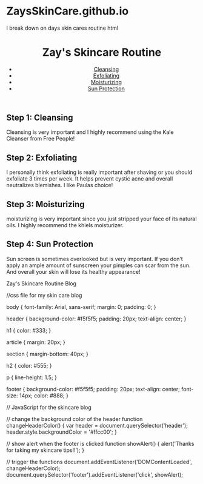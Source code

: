 # ZaysSkinCare.github.io
I break down on days skin cares routine
html
<!DOCTYPE html>
<html lang="en">
<head>
    <meta charset="UTF-8">
    <meta name="viewport" content="width=device-width, initial-scale=1.0">
    <title>Zay's Skincare Routine Blog</title>
</head>
<body>
    <header>
        <h1>Zay's Skincare Routine</h1>
        <nav>
            <ul>
                <li><a href="#cleansing">Cleansing</a></li>
                <li><a href="#exfoliating">Exfoliating</a></li>
                <li><a href="#moisturizing">Moisturizing</a></li>
                <li><a href="#sun-protection">Sun Protection</a></li>
            </ul>
        </nav>
    </header>
    <main>
        <section id="cleansing">
            <h2>Step 1: Cleansing</h2>
            <p> Cleansing is very important and I highly recommend using the Kale Cleanser from Free People!</p>
        </section>
        <section id="exfoliating">
            <h2>Step 2: Exfoliating</h2>
            <p> I personally think exfoliating is really important after shaving or you should exfoliate 3 times per week. It helps prevent cystic acne and overall neutralizes blemishes. I like Paulas choice! </p>
        </section>
        <section id="moisturizing">
            <h2>Step 3: Moisturizing</h2>
            <p> moisturizing is very important since you just stripped your face of its natural oils. I highly recommend the khiels moisturizer.</p>
        </section>
        <section id="sun-protection">
            <h2>Step 4: Sun Protection</h2>
            <p> Sun screen is sometimes overlooked but is very important. If you don’t apply an ample amount of sunscreen your pimples can scar from the sun. And overall your skin will lose its healthy appearance! </p>
        </section>
    </main>
    <footer>
        <p> Zay's Skincare Routine Blog</p>
    </footer>
</body>
</html>


//css file for my skin care blog

body {
    font-family: Arial, sans-serif;
    margin: 0;
    padding: 0;
}

header {
    background-color: #f5f5f5;
    padding: 20px;
    text-align: center;
}

h1 {
    color: #333;
}

article {
    margin: 20px;
}

section {
    margin-bottom: 40px;
}

h2 {
    color: #555;
}

p {
    line-height: 1.5;
}

footer {
    background-color: #f5f5f5;
    padding: 20px;
    text-align: center;
    font-size: 14px;
    color: #888;
}


// JavaScript for the skincare blog

// change the background color of the header function 
changeHeaderColor() {
    var header = document.querySelector('header');
    header.style.backgroundColor = '#ffcc00';
}

// show alert when the footer is clicked
function showAlert() {
    alert('Thanks for taking my skincare tips!!’);
}

// trigger the functions
document.addEventListener('DOMContentLoaded', changeHeaderColor);
document.querySelector('footer').addEventListener('click', showAlert);
